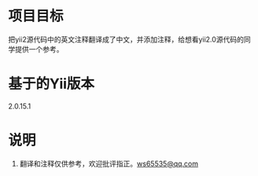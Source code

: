 # 项目目标
把yii2源代码中的英文注释翻译成了中文，并添加注释，给想看yii2.0源代码的同学提供一个参考。

# 基于的Yii版本
2.0.15.1

# 说明
1. 翻译和注释仅供参考，欢迎批评指正。ws65535@qq.com
